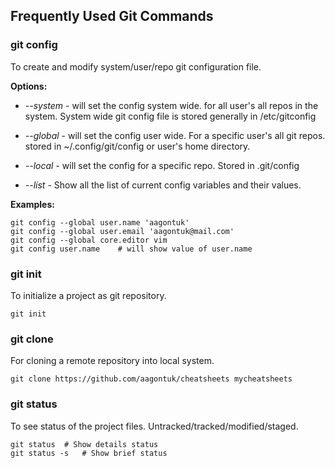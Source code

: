 ## Frequently Used Git Commands ##

### git config ###

To create and modify system/user/repo git configuration file.

**Options:**
* *--system* - will set the config system wide. for all user's
all repos in the system. System wide git config file is
stored generally in /etc/gitconfig

* *--global* - will set the config user wide. For a specific user's
all git repos. stored in ~/.config/git/config or user's home directory.

* *--local* - will set the config for a specific repo. Stored in .git/config

* *--list* - Show all the list of current config variables and their values.

**Examples:**

```
git config --global user.name 'aagontuk'
git config --global user.email 'aagontuk@mail.com'
git config --global core.editor vim
git config user.name	# will show value of user.name
```

### git init ###

To initialize a project as git repository.

```
git init
```

### git clone ###

For cloning a remote repository into local system.

```
git clone https://github.com/aagontuk/cheatsheets mycheatsheets
```

### git status ###

To see status of the project files. Untracked/tracked/modified/staged.

```
git status	# Show details status
git status -s	# Show brief status
```
